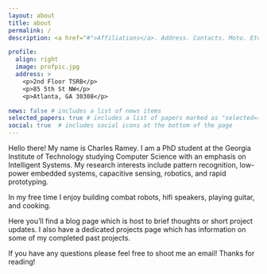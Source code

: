 ```yaml
---
layout: about
title: about
permalink: /
description: <a href="#">Affiliations</a>. Address. Contacts. Moto. Etc.

profile:
  align: right
  image: profpic.jpg
  address: >
    <p>2nd Floor TSRB</p> 
    <p>85 5th St NW</p> 
    <p>Atlanta, GA 30308</p>

news: false # includes a list of news items
selected_papers: true # includes a list of papers marked as "selected={true}"
social: true  # includes social icons at the bottom of the page
---
```



Hello there! My name is Charles Ramey. I am a PhD student at the Georgia Institute of Technology studying Computer Science with an emphasis on Intelligent Systems. My research interests include pattern recognition, low-power embedded systems, capacitive sensing, robotics, and rapid prototyping.

In my free time I enjoy building combat robots, hifi speakers, playing guitar, and cooking.

Here you’ll find a blog page which is host to brief thoughts or short project updates. I also have a dedicated projects page which has information on some of my completed past projects.

If you have any questions please feel free to shoot me an email!
Thanks for reading!
